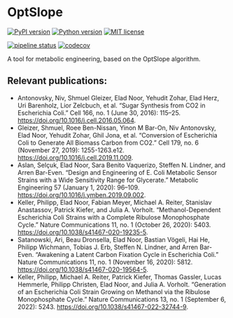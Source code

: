# OptSlope

[![PyPI version](https://img.shields.io/pypi/v/optslope)](https://badge.fury.io/py/optslppe)
[![Python version](https://img.shields.io/pypi/pyversions/optslope)](https://www.python.org/downloads)
[![MIT license](https://img.shields.io/pypi/l/optslope)](https://mit-license.org/)

[![pipeline status](https://gitlab.com/elad.noor/optslope/badges/develop/pipeline.svg)](https://gitlab.com/elad.noor/optslppe/commits/develop)
[![codecov](https://codecov.io/gl/elad.noor/optslope/graph/badge.svg?token=jUwX9eOqRM)](https://codecov.io/gl/elad.noor/optslope)

A tool for metabolic engineering, based on the OptSlope algorithm.

## Relevant publications:
- Antonovsky, Niv, Shmuel Gleizer, Elad Noor, Yehudit Zohar, Elad Herz, Uri Barenholz, Lior Zelcbuch, et al. “Sugar Synthesis from CO2 in Escherichia Coli.” Cell 166, no. 1 (June 30, 2016): 115–25. https://doi.org/10.1016/j.cell.2016.05.064.
- Gleizer, Shmuel, Roee Ben-Nissan, Yinon M Bar-On, Niv Antonovsky, Elad Noor, Yehudit Zohar, Ghil Jona, et al. “Conversion of Escherichia Coli to Generate All Biomass Carbon from CO2.” Cell 179, no. 6 (November 27, 2019): 1255-1263.e12. https://doi.org/10.1016/j.cell.2019.11.009.
- Aslan, Selçuk, Elad Noor, Sara Benito Vaquerizo, Steffen N. Lindner, and Arren Bar-Even. “Design and Engineering of E. Coli Metabolic Sensor Strains with a Wide Sensitivity Range for Glycerate.” Metabolic Engineering 57 (January 1, 2020): 96–109. https://doi.org/10.1016/j.ymben.2019.09.002.
- Keller, Philipp, Elad Noor, Fabian Meyer, Michael A. Reiter, Stanislav Anastassov, Patrick Kiefer, and Julia A. Vorholt. “Methanol-Dependent Escherichia Coli Strains with a Complete Ribulose Monophosphate Cycle.” Nature Communications 11, no. 1 (October 26, 2020): 5403. https://doi.org/10.1038/s41467-020-19235-5.
- Satanowski, Ari, Beau Dronsella, Elad Noor, Bastian Vögeli, Hai He, Philipp Wichmann, Tobias J. Erb, Steffen N. Lindner, and Arren Bar-Even. “Awakening a Latent Carbon Fixation Cycle in Escherichia Coli.” Nature Communications 11, no. 1 (November 16, 2020): 5812. https://doi.org/10.1038/s41467-020-19564-5.
- Keller, Philipp, Michael A. Reiter, Patrick Kiefer, Thomas Gassler, Lucas Hemmerle, Philipp Christen, Elad Noor, and Julia A. Vorholt. “Generation of an Escherichia Coli Strain Growing on Methanol via the Ribulose Monophosphate Cycle.” Nature Communications 13, no. 1 (September 6, 2022): 5243. https://doi.org/10.1038/s41467-022-32744-9.
